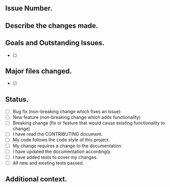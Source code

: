 ## Issue Number.
<!--- Is this pull request related to any outstanding issues? If so, list the issue number. --->


## Describe the changes made.
<!--- A clear and concise description of what the problem is and what you did to fix it. E.g. [...] was happening and I've changed [...] to fix it. -->


## Goals and Outstanding Issues.
<!--- A clear and concise list of goals (to be) accomplished. --->
- [ ] 

## Major files changed.
<!--- Manually list files or include a diff link in the form of: https://github.com/user/westpa/compare/<initial SHA>..<final SHA> --->
- [ ]

## Status.
<!--- Delete bullet points that are not relevant. --->
- [ ] Bug fix (non-breaking change which fixes an issue)
- [ ] New feature (non-breaking change which adds functionality)
- [ ] Breaking change (fix or feature that would cause existing functionality to change)
- [ ] I have read the CONTRIBUTING document.
- [ ] My code follows the code style of this project.
- [ ] My change requires a change to the documentation.
- [ ] I have updated the documentation accordingly.
- [ ] I have added tests to cover my changes.
- [ ] All new and existing tests passed.

## Additional context.
<!--- Add any other context or screenshots about the pull request here. --->


